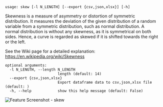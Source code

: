 ```text
usage: skew [-l N_LENGTH] [--export {csv,json,xlsx}] [-h]
```
Skewness is a measure of asymmetry or distortion of symmetric distribution. It measures the deviation of the given distribution of a random variable from a symmetric distribution, such as normal distribution. A normal distribution is without any skewness, as it is symmetrical on both sides. Hence, a curve is regarded as skewed if it is shifted towards the right or the left.

See the Wiki page for a detailed explanation: https://en.wikipedia.org/wiki/Skewness

```
optional arguments:
  -l N_LENGTH, --length N_LENGTH
                        length (default: 14)
  --export {csv,json,xlsx}
                        Export dataframe data to csv,json,xlsx file (default: )
  -h, --help            show this help message (default: False)
```
<img size="1400" alt="Feature Screenshot - skew" src="https://user-images.githubusercontent.com/85772166/143657512-75d98777-d7c0-4c2b-a39e-30b226b1578d.png">

